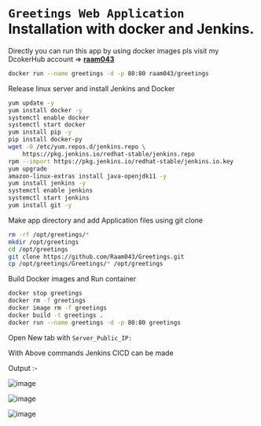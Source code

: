 # `Greetings Web Application` Installation with docker and Jenkins.
Directly you can run this app by using docker images pls visit my DcokerHub account => **[raam043](https://hub.docker.com/u/raam043)**
```sh
docker run --name greetings -d -p 80:80 raam043/greetings
```

Release linux server and install Jenkins and Docker

```sh
yum update -y
yum install docker -y
systemctl enable docker
systemctl start docker
yum install pip -y
pip install docker-py
wget -O /etc/yum.repos.d/jenkins.repo \
    https://pkg.jenkins.io/redhat-stable/jenkins.repo
rpm --import https://pkg.jenkins.io/redhat-stable/jenkins.io.key
yum upgrade
amazon-linux-extras install java-openjdk11 -y
yum install jenkins -y
systemctl enable jenkins
systemctl start jenkins
yum install git -y
```
Make app directory and add Application files using git clone
```sh
rm -rf /opt/greetings/*
mkdir /opt/greetings
cd /opt/greetings
git clone https://github.com/Raam043/Greetings.git
cp /opt/greetings/Greetings/* /opt/greetings

```

Build Docker images and Run container 
```sh
docker stop greetings
docker rm -f greetings
docker image rm -f greetings
docker build -t greetings .
docker run --name greetings -d -p 80:80 greetings
```
Open New tab with `Server_Public_IP:`

With Above commands Jenkins CICD can be made

Output :- 

![image](https://user-images.githubusercontent.com/111989928/199234000-331f016b-7898-461f-8b39-dcd226c64061.png)



![image](https://user-images.githubusercontent.com/111989928/199224941-41b5ce65-4f97-40bc-a42b-9a67e3d2be35.png)


![image](https://user-images.githubusercontent.com/111989928/199234054-bbe86e45-7a5c-46bb-becd-5aed510cbbf8.png)


